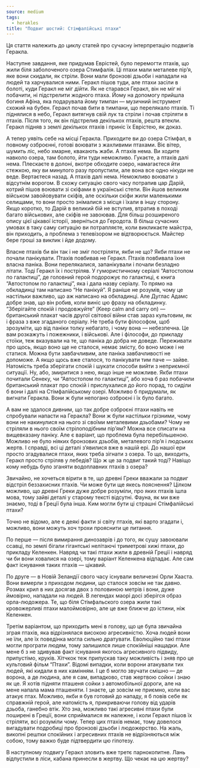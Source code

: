 ```yaml
---
source: medium
tags:
  - herakles
title: "Подвиг шостий: Стімфалійські птахи"
---
```

Ця стаття належить до циклу статей про сучасну інтерпретацію подвигів Геракла.

Наступне завдання, яке придумав Еврістей, було перемогти птахів, що жили біля заболоченого озера Стимфалія. Ці птахи мали металеве пір’я, яке вони скидали, як стріли. Вони мали бронзові дзьоби і нападали на людей та харчувалися ними. Геракл пішов туди, але птахи засіли в болоті, куди Геракл не міг дійти. Як не старався Геракл, він не міг ні побачити, ні підстрелити жодного птаха. Йому на допомогу прийшла богиня Афіна, яка подарувала йому тимпан — музичний інструмент схожий на бубен. Геракл почав бити в тимпани, що перелякало птахів. Ті піднялися в небо, Геракл витягнув свій лук та стріли і почав стріляти в птахів. Після того, як він підстрелив декількох птахів, решта втекли. Геракл підняв з землі декількох птахів і приніс їх Еврістею, як доказ.

А тепер уявіть себе на місці Геракла. Приходите ви до озера Стімфал, в повному озброєнні, готові воювати з жахливими птахами. Віє вітер, шумить ліс, небо хмарне, квакають жаби. А птахів нема. Ви ходите навколо озера, там болото, йти туди неможливо. Гукаєте, а птахів далі нема. Плескаєте в долоні, вкотре обходите озеро, намагаєтеся йти стежкою, яку ви минулого разу пропустили, але вона все одно нікуди не веде. Вертаєтеся назад. А птахів далі нема. Неможливо воювати з відсутнім ворогом. В схожу ситуацію свого часу потрапив цар Дарій, котрий пішов воювати зі скіфами в українські степи. Він йшов великим військом завойовувати скіфів, але оскільки скіфи жили маленькими селищами, то вони просто знімалися з місця і їхали в іншу сторону. Якщо коротко, то Дарій в великий бій не вступив, втратив в поході багато військових, але скіфів не завоював. Для більш розширеного опису цієї цікавої історії, зверніться до Геродота. В більш сучасних умовах в таку саму ситуацію ви потрапляєте, коли викликаєте майстра, він приходить, а проблема з телевізором не відтворюється. Майстер бере гроші за виклик і йде додому.

Власне птахів би він так і не зміг постріляти, якби не що? Якби птахи не почали панікувати. Птахів повбивав не Геракл. Птахів повбивала їхня власна паніка. Вони перелякалися, запанікували і почали безладно літати. Тоді Геракл їх і постріляв. У гумористичному серіалі “Автостопом по галактиці”, де головний герой подорожує по галактиці, є книга “Автостопом по галактиці”, яка і дала назву серіалу. То прямо на обкладинці там написано “Не панікуй”. Я раніше не розумів, чому це настільки важливо, що аж написано на обкладинці. Але Дуглас Адамс добре знав, що він робив, коли виніс цю фразу на обкладинку. “Зберігайте спокій і продовжуйте” (Keep calm and carry on) — британський плакат часів другої світової війни став зараз культовим, як і фраза з вже згаданого серіалу. Не треба бути філософом, щоб зрозуміти, що від паніки толку небагато, і чому вона — небезпечна. Це вам розкажуть і пожежники, і військові. Але і філософи, до прикладу стоїки, теж вказували на те, що паніка до добра не доведе. Переживати про щось, якщо воно ще не сталося, немає змісту, бо воно може і не статися. Можна бути завбачливим, але паніка завбачливості не допоможе. А якщо щось вже сталося, то панікувати тим паче — зайве. Натомість треба зберігати спокій і шукати способи вийти з неприємної ситуації. Ну, або, змиритися з нею, якщо інше не можливе. Якби птахи почитали Сенеку, чи “Автостопом по галактиці”, або хоча б раз побачили британський плакат про спокій і прислухалися до його порад, то сиділи б вони і далі на Стімфалійському озері. Можливо б придумали, як вигнати Геракла. Вони ж були непогано озброєні і їх було багато.

А вам не здалося дивним, що так добре озброєні птахи навіть не спробували напасти на Геракла? Вони ж були настільки грізними, чому вони не накинулися на нього зі своїми металевими дзьобами? Чому не стріляли в нього своїм стрілоподібним пір’ям? Можна все списати на вищевказану паніку. Але є варіант, що проблема була перебільшеною. Можливо не було ніяких бронзових дзьобів, металевого пір’я і людських жертв. І справді, всі ці деталі з’явилися вже в нашій ері. До нашої ери просто згадувалися птахи, яких треба зігнати з озера. То що, виходить, Геракл просто стріляв у лебедів? Що ж це за подвиг такий тоді? Навіщо кому небудь було зганяти водоплавних птахів з озера?

Звичайно, не хочеться вірити в те, що древні Греки вважали за подвиг відстріл беззахисних птахів. Чи може бути ще якесь пояснення? Цілком можливо, що древні Греки дуже добре розуміли, про яких птахів ішла мова, тому зайві деталі у старому тексті відсутні. Фауна, як ми вже знаємо, тоді в Греції була інша. Ким могли бути ці страшні Стімфалійські птахи?

Точно не відомо, але є деякі факти зі світу птахів, які варто згадати і, можливо, вони можуть хоч трохи прояснити це питання.

По перше — після вимирання динозаврів і до того, як сушу завоювали ссавці, по землі бігали гігантські нелітаючі триметрові хижі птахи, до прикладу Келенкен. Навряд чи такі птахи жили в древній Греції і навряд чи би вони ховалися на озері, тому варіант Келенкена відпадає. Але сам факт існування таких птахів — цікавий.

По друге — в Новій Зеландії свого часу існували величезні Орли Хааста. Вони вимерли з приходом людини, що сталося зовсім не так давно. Розмах крил в них досягав двох з половиною метрів і вони, дуже ймовірно, нападали на людей. В легендах маорі досі зберігся образ орла-людожера. Те, що біля Стімфальского озера жили такі кровожерливі птахи малоймовірно, але це вже ближче до істини, ніж Келенкен.

Третім варіантом, що приходить мені в голову, що це була звичайна зграя птахів, яка відрізнялася високою агресивністю. Хоча людей вони не їли, але їх поведінка могла сильно дратувати. Еволюційно такі птахи могли програти людям, тому залишился лише спокійніші нащадки. Але мене б з не здивував факт існування якогось агресивного підвиду, припустімо, круків. Хітчкок теж припускав таку можливість і зняв про це культовий фільм “Птахи”. Відомі випадки, коли ворони атакували тих людей, які кидали в них камінням. І це б могло звучати смішно — де ворона, а де людина, але я сам, випадково, став жертвою сойки і знаю як це. Я хотів підняти пташеня сойки з автомобільної дороги, але на мене напала мама пташеняти. І знаєте, це зовсім не приємно, коли вас атакує птах. Можливо, якби я був готовий до нападу, я б повів себе як справжній герой, але натомість я, прикриваючи голову від ударів дзьоба, ганебно втік. Хто зна, можливо такі агресивні птахи були поширені в Греції, вони сприймалися як належне, і коли Геракл пішов їх стріляти, всі розуміли чому. Тепер цих птахів немає, тому довелося вигадувати подробиці про бронзові дзьоби і людожерство. На жаль, викопні рештки спокійних і агресивних птахів не відрізняються між собою, тому важко буде підтвердити цю гіпотезу.

В наступному подвигу Геракл зловить вже третє парнокопитне. Лань відпустили в ліси, кабана принесли в жертву. Що чекає на цю жертву?


